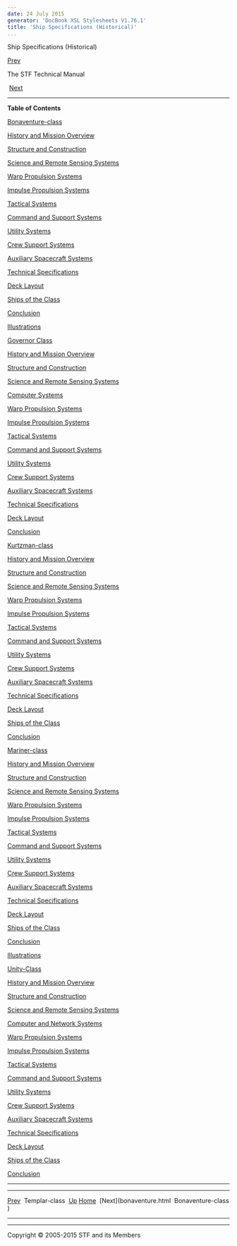 ```yaml
---
date: 24 July 2015
generator: 'DocBook XSL Stylesheets V1.76.1'
title: 'Ship Specifications (Historical)'
...
```


Ship Specifications (Historical)

[Prev](templar.html) 

The STF Technical Manual

 [Next](bonaventure.html)

* * * * *

**Table of Contents**

[Bonaventure-class](bonaventure.html)

[History and Mission Overview](bonaventure.html#idp140478705293168)

[Structure and Construction](bonaventure.html#idp140478705301840)

[Science and Remote Sensing
Systems](bonaventure.html#idp140478705308096)

[Warp Propulsion Systems](bonaventure.html#idp140478705313248)

[Impulse Propulsion Systems](bonaventure.html#idp140478705317344)

[Tactical Systems](bonaventure.html#idp140478705320272)

[Command and Support Systems](bonaventure.html#idp140478705333264)

[Utility Systems](bonaventure.html#idp140478705346480)

[Crew Support Systems](bonaventure.html#idp140478705366672)

[Auxiliary Spacecraft Systems](bonaventure.html#idp140478705380832)

[Technical Specifications](bonaventure.html#idp140478705386544)

[Deck Layout](bonaventure.html#idp140478705433536)

[Ships of the Class](bonaventure.html#idp140478705453120)

[Conclusion](bonaventure.html#idp140478705463552)

[Illustrations](bonaventure.html#idp140478705466464)

[Governor Class](governor.html)

[History and Mission Overview](governor.html#idp140478705496128)

[Structure and Construction](governor.html#idp140478705505232)

[Science and Remote Sensing Systems](governor.html#idp140478705510128)

[Computer Systems](governor.html#idp140478705514672)

[Warp Propulsion Systems](governor.html#idp140478705518016)

[Impulse Propulsion Systems](governor.html#idp140478705521760)

[Tactical Systems](governor.html#idp140478705526432)

[Command and Support Systems](governor.html#idp140478705535424)

[Utility Systems](governor.html#idp140478705549792)

[Crew Support Systems](governor.html#idp140478705560496)

[Auxiliary Spacecraft Systems](governor.html#idp140478705577472)

[Technical Specifications](governor.html#idp140478705580784)

[Deck Layout](governor.html#idp140478705621248)

[Conclusion](governor.html#idp140478705688608)

[Kurtzman-class](kurtzman.html)

[History and Mission Overview](kurtzman.html#idp140478705703648)

[Structure and Construction](kurtzman.html#idp140478705712480)

[Science and Remote Sensing Systems](kurtzman.html#idp140478705715568)

[Warp Propulsion Systems](kurtzman.html#idp140478705720320)

[Impulse Propulsion Systems](kurtzman.html#idp140478705722800)

[Tactical Systems](kurtzman.html#idp140478705724048)

[Command and Support Systems](kurtzman.html#idp140478705735392)

[Utility Systems](kurtzman.html#idp140478705756480)

[Crew Support Systems](kurtzman.html#idp140478705763328)

[Auxiliary Spacecraft Systems](kurtzman.html#idp140478705777936)

[Technical Specifications](kurtzman.html#idp140478705785216)

[Deck Layout](kurtzman.html#idp140478705841728)

[Ships of the Class](kurtzman.html#idp140478705896816)

[Conclusion](kurtzman.html#idp140478705920640)

[Mariner-class](mariner.html)

[History and Mission Overview](mariner.html#idp140478705935696)

[Structure and Construction](mariner.html#idp140478705940208)

[Science and Remote Sensing Systems](mariner.html#idp140478705945536)

[Warp Propulsion Systems](mariner.html#idp140478705952352)

[Impulse Propulsion Systems](mariner.html#idp140478705956176)

[Tactical Systems](mariner.html#idp140478705959744)

[Command and Support Systems](mariner.html#idp140478705970800)

[Utility Systems](mariner.html#idp140478705985136)

[Crew Support Systems](mariner.html#idp140478705993888)

[Auxiliary Spacecraft Systems](mariner.html#idp140478706007296)

[Technical Specifications](mariner.html#idp140478706010528)

[Deck Layout](mariner.html#idp140478706057904)

[Ships of the Class](mariner.html#idp140478706112256)

[Conclusion](mariner.html#idp140478706131616)

[Illustrations](mariner.html#idp140478706134416)

[Unity-Class](unity.html)

[History and Mission Overview](unity.html#idp140478706180864)

[Structure and Construction](unity.html#idp140478706187056)

[Science and Remote Sensing Systems](unity.html#idp140478706190096)

[Computer and Network Systems](unity.html#idp140478706191840)

[Warp Propulsion Systems](unity.html#idp140478706193440)

[Impulse Propulsion Systems](unity.html#idp140478706195728)

[Tactical Systems](unity.html#idp140478706197200)

[Command and Support Systems](unity.html#idp140478706208352)

[Utility Systems](unity.html#idp140478706222000)

[Crew Support Systems](unity.html#idp140478706230080)

[Auxiliary Spacecraft Systems](unity.html#idp140478706239696)

[Technical Specifications](unity.html#idp140478706241168)

[Deck Layout](unity.html#idp140478706283056)

[Ships of the Class](unity.html#idp140478706321296)

[Conclusion](unity.html#idp140478706338192)

* * * * *

  ------------------------ ------------------------ ------------------------
  [Prev](templar.html)     Templar-class 
  [Up](index.html)         [Home](../index.html)
   [Next](bonaventure.html  Bonaventure-class
  )                        
  ------------------------ ------------------------ ------------------------

* * * * *

Copyright © 2005-2015 STF and its Members
